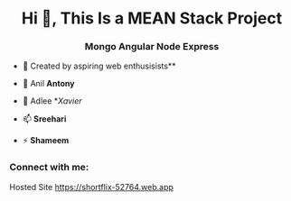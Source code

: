 <h1 align="center">Hi 👋, This Is a MEAN Stack Project</h1>
<h3 align="center">Mongo Angular Node Express</h3> 

- 🔭 Created by aspiring web enthusisists** 
  
- 🌱 Anil **Antony**  
  
- 💬 Adlee **Xavier*
 
- 📫  **Sreehari**
    
- ⚡  **Shameem**
 
<h3 align="left">Connect with me:</h3>
<p align="left"> 
</p>

Hosted Site
https://shortflix-52764.web.app 
